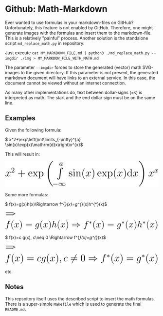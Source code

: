# Github: Math-Markdown

Ever wanted to use formulas in your markdown-files on GitHub? Unfortunately, this feature is not enabled by GitHub.
Therefore, one might generate images with the formulas and insert them to the markdown-file. This is a relatively
"painful" process. Another solution is the standalone script `md_replace_math.py` in repository:

Just execute `cat MY_MARKDOWN_FILE.md | python3 ./md_replace_math.py --imgdir ./img > MY_MARKDOW_FILE_WITH_MATH.md`

The parameter `--imgdir` forces to store the generated (vector) math SVG-images to the given directory. If this parameter
is not present, the generated markdown document will have links to an external service. In this case, the document
cannot be viewed without an internet connection.

As many other implementations do, text between dollar-signs (=`$`) is interpreted as math. The start and the end
dollar sign must be on the same line.

## Examples
Given the following formula:

$
x^2+\exp\left(\int\limits_{-\infty}^{a} \sin(x)\exp(x)\mathrm{d}x\right)x^{x}$

This will result in:

![mathematical expression](doc/img/6e8f7f662a7bde1542dcb3884bc997a3.svg)

Some more formulas:

$
f(x)=g(x)h(x)\Rightarrow f^{*}(x)=g^{*}(x)h^{*}(x)$

![mathematical expression](doc/img/b85f1f515bef42274c3bb29b593a866c.svg)

![mathematical expression](doc/img/01381ac9312352f2700cd1467d14cd6b.svg)



$
f(x)=c g(x), c\neq 0 \Rightarrow f^{*}(x)=g^{*}(x)$

![mathematical expression](doc/img/b85f1f515bef42274c3bb29b593a866c.svg)

![mathematical expression](doc/img/2760bc166732e71b4716c97e0ce25447.svg)

etc.

## Notes

This repsoitory itself uses the described script to insert the math formulas. There is a super-simple `Makefile`
which is used to generate the final `README.md`.

